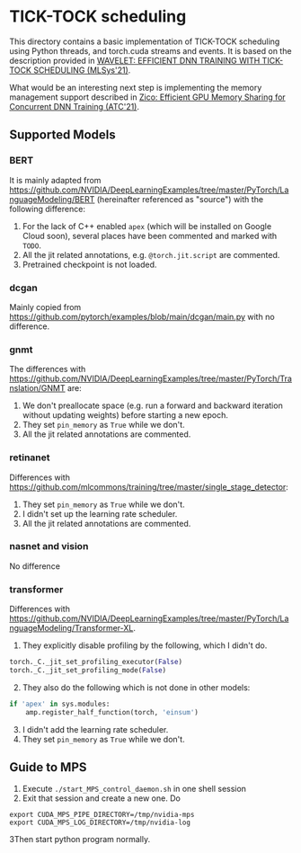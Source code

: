 # TICK-TOCK scheduling

This directory contains a basic implementation of TICK-TOCK scheduling using Python threads, and torch.cuda streams and events.
It is based on the description provided in [WAVELET: EFFICIENT DNN TRAINING WITH TICK-TOCK SCHEDULING (MLSys'21)](https://proceedings.mlsys.org/paper/2021/file/c81e728d9d4c2f636f067f89cc14862c-Paper.pdf).

What would be an interesting next step is implementing the memory management support described in [Zico: Efficient GPU Memory Sharing for
Concurrent DNN Training (ATC'21)](https://www.usenix.org/system/files/atc21-lim.pdf).

## Supported Models

### BERT

It is mainly adapted from https://github.com/NVIDIA/DeepLearningExamples/tree/master/PyTorch/LanguageModeling/BERT
(hereinafter referenced as "source") with the following difference:

1. For the lack of C++ enabled `apex` (which will be installed on Google Cloud soon), 
several places have been commented and marked with `TODO`.
2. All the jit related annotations, e.g. `@torch.jit.script` are commented.
4. Pretrained checkpoint is not loaded.

### dcgan

Mainly copied from https://github.com/pytorch/examples/blob/main/dcgan/main.py with no difference.

### gnmt
The differences with https://github.com/NVIDIA/DeepLearningExamples/tree/master/PyTorch/Translation/GNMT
are:
1. We don't preallocate space (e.g. run a forward and backward iteration without updating weights) before starting a new epoch.
2. They set `pin_memory` as `True` while we don't.
3. All the jit related annotations are commented.

### retinanet
Differences with https://github.com/mlcommons/training/tree/master/single_stage_detector:
1. They set `pin_memory` as `True` while we don't.
2. I didn't set up the learning rate scheduler.
3. All the jit related annotations are commented.

### nasnet and vision
No difference

### transformer
Differences with https://github.com/NVIDIA/DeepLearningExamples/tree/master/PyTorch/LanguageModeling/Transformer-XL.
1. They explicitly disable profiling by the following, which I didn't do.
```python
torch._C._jit_set_profiling_executor(False)
torch._C._jit_set_profiling_mode(False)
```
2. They also do the following which is not done in other models:
```python
if 'apex' in sys.modules:
    amp.register_half_function(torch, 'einsum')
```
3. I didn't add the learning rate scheduler.
4. They set `pin_memory` as `True` while we don't.

## Guide to MPS

1. Execute `./start_MPS_control_daemon.sh` in one shell session
2. Exit that session and create a new one. Do
```shell
export CUDA_MPS_PIPE_DIRECTORY=/tmp/nvidia-mps
export CUDA_MPS_LOG_DIRECTORY=/tmp/nvidia-log
```
3Then start python program normally.

